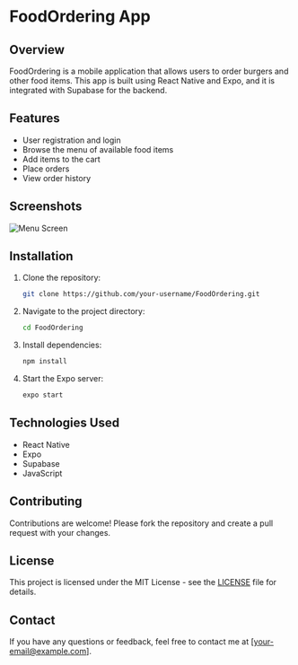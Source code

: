 # FoodOrdering App

## Overview
FoodOrdering is a mobile application that allows users to order burgers and other food items. This app is built using React Native and Expo, and it is integrated with Supabase for the backend.

## Features
- User registration and login
- Browse the menu of available food items
- Add items to the cart
- Place orders
- View order history

## Screenshots
![Menu Screen](./path/to/your/screenshot.png)

## Installation

1. Clone the repository:
    ```bash
    git clone https://github.com/your-username/FoodOrdering.git
    ```
2. Navigate to the project directory:
    ```bash
    cd FoodOrdering
    ```
3. Install dependencies:
    ```bash
    npm install
    ```
4. Start the Expo server:
    ```bash
    expo start
    ```

## Technologies Used
- React Native
- Expo
- Supabase
- JavaScript

## Contributing
Contributions are welcome! Please fork the repository and create a pull request with your changes.

## License
This project is licensed under the MIT License - see the [LICENSE](LICENSE) file for details.

## Contact
If you have any questions or feedback, feel free to contact me at [your-email@example.com].

